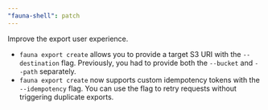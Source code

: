 ```yaml
---
"fauna-shell": patch
---
```


Improve the export user experience.

- `fauna export create` allows you to provide a target S3 URI with the `--destination` flag. Previously, you had to provide both the `--bucket` and `--path` separately.
- `fauna export create` now supports custom idempotency tokens with the `--idempotency` flag. You can use the flag to retry requests without triggering duplicate exports.
